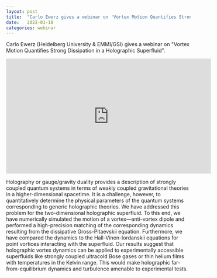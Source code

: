 ```yaml
---
layout: post
title:  "Carlo Ewerz gives a webinar on 'Vortex Motion Quantifies Strong Dissipation in a Holographic Superfluid' at 4pm UK time"
date:   2022-01-18
categories: webinar
---
```


Carlo Ewerz (Heidelberg University & EMMI/GSI) gives a webinar on "Vortex Motion Quantifies Strong Dissipation in a Holographic Superfluid".

<iframe width="560" height="315" src="https://youtu.be/nxN9frrDc2w" title="YouTube video player" frameborder="0" allow="accelerometer; autoplay; clipboard-write; encrypted-media; gyroscope; picture-in-picture" allowfullscreen></iframe> 

Holography or gauge/gravity duality provides a description of strongly coupled quantum systems in terms of weakly coupled gravitational theories in a higher-dimensional spacetime. It is a challenge, however, to quantitatively determine the physical parameters of the quantum systems corresponding to generic holographic theories. We have addressed this problem for the two-dimensional holographic superfluid. To this end, we have numerically simulated the motion of a vortex—anti-vortex dipole and performed a high-precision matching of the corresponding dynamics resulting from the dissipative Gross-Pitaevskii equation. Furthermore, we have compared the dynamics to the Hall-Vinen-Iordanskii equations for point vortices interacting with the superfluid. Our results suggest that holographic vortex dynamics can be applied to experimentally accessible superfluids like strongly coupled ultracold Bose gases or thin helium films with temperatures in the Kelvin range. This would make holographic far-from-equilibrium dynamics and turbulence amenable to experimental tests.
